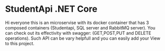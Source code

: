 # StudentApi .NET Core
Hi everyone this is an microservise with its docker container that has 3 composed containers (Studentapi, SQL server and RabbitMQ server).
You can check out its effectivity with swagger: (GET,POST,PUT and DELETE operations).
Such API can be vary helpfull and you can easily add your View to this project.
